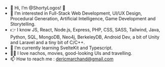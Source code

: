 - 👋 Hi, I’m @ShortyLogos! 🐸
- 👀 I’m interested in Full-Stack Web Development, UI/UX Design, Procedural Generation, Artificial Intelligence, Game Development and Storytelling.
- :point_right: I know JS, React, Node.js, Express, PHP, CSS, SASS, Tailwind, Java, Python, SQL, MongoDB, Neo4j, BerkeleyDB, Android Dev, a bit of Unity and Laravel and a tiny bit of C/C++.
- 🌱 I’m currently learning SvelteKit and Typescript.
- 🧙‍♂️ I love nachos, movies, good-looking UIs and travelling.
- 📫 How to reach me : dericmarchand@gmail.com


<!---
ShortyLogos/ShortyLogos is a ✨ special ✨ repository because its `README.md` (this file) appears on your GitHub profile.
You can click the Preview link to take a look at your changes.
--->
